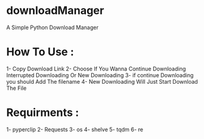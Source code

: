 # downloadManager
A Simple Python Download Manager
# How To Use :

  1- Copy Download Link
  2- Choose If You Wanna Continue Downloading Interrupted Downloading Or New Downloading
  3- if continue Downloading you should Add The filename
  4- New Downloading Will Just Start Download The File

# Requirments :

  1- pyperclip
  2- Requests
  3- os
  4- shelve
  5- tqdm
  6- re

